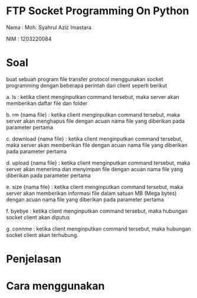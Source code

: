# FTP Socket Programming On Python

Nama : Moh. Syahrul Aziz Imastara

NIM : 1203220084

# Soal

buat sebuah program file transfer protocol menggunakan socket programming dengan beberapa perintah dari client seperti berikut

a. ls : ketika client menginputkan command tersebut, maka server
akan memberikan daftar file dan folder

b. rm {nama file} : ketika client menginputkan command tersebut, maka server akan menghapus file dengan acuan nama file yang diberikan pada parameter pertama

c. download {nama file} : ketika client menginputkan command tersebut, maka server akan memberikan file dengan acuan nama file yang diberikan pada parameter pertama

d. upload {nama file} : ketika client menginputkan command tersebut, maka server akan menerima dan menyimpan file dengan acuan nama file yang diberikan pada parameter pertama

e. size {nama file} : ketika client menginputkan command tersebut, maka server akan memberikan informasi file dalam satuan MB (Mega bytes) dengan acuan nama file yang diberikan pada parameter pertama

f. byebye : ketika client menginputkan command tersebut, maka hubungan socket client akan diputus

g. connme : ketika client menginputkan command tersebut, maka hubungan socket client akan terhubung.

# Penjelasan

# Cara menggunakan
